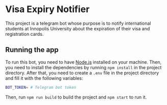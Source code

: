 # Visa Expiry Notifier

This project is a telegram bot whose purpose is to notify international students at Innopolis
University about the expiration of their visa and registration cards.

## Running the app

To run this bot, you need to have [Node.js](https://nodejs.org/en/) installed on your machine.
Then, you need to install the dependencies by running `npm install` in the project directory.
After that, you need to create a `.env` file in the project directory and fill it with the following variables:

```bash
BOT_TOKEN= # Telegram bot token
```

Then, run `npm run build` to build the project and `npm start` to run it.

